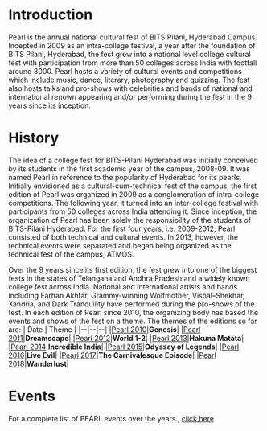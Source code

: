 <!-- TITLE: Pearl -->
<!-- SUBTITLE: The cultural fest of BITS Pilani-Hyderabad Campus -->

# Introduction
Pearl is the annual national cultural fest of BITS Pilani, Hyderabad Campus. Incepted in 2009 as an intra-college festival, a year after the foundation of BITS Pilani, Hyderabad, the fest grew into a national level college cultural fest with participation from more than 50 colleges across India with footfall around 8000. Pearl hosts a variety of cultural events and competitions which include music, dance, literary, photography and quizzing. The fest also hosts talks and pro-shows with celebrities and bands of national and international renown appearing and/or performing during the fest in the 9 years since its inception.
# History
The idea of a college fest for BITS-Pilani Hyderabad was initially conceived by its students in the first academic year of the campus, 2008-09. It was named Pearl in reference to the popularity of Hyderabad for its pearls. Initially envisioned as a cultural-cum-technical fest of the campus, the first edition of Pearl was organized in 2009 as a conglomeration of intra-college competitions. The following year, it turned into an inter-college festival with participants from 50 colleges across India attending it. Since inception, the organization of Pearl has been solely the responsibility of the students of BITS-Pilani Hyderabad. For the first four years, i.e. 2009-2012, Pearl consisted of both technical and cultural events. In 2013, however, the technical events were separated and began being organized as the technical fest of the campus, ATMOS.

Over the 9 years since its first edition, the fest grew into one of the biggest fests in the states of Telangana and Andhra Pradesh and a widely known college fest across India. National and international artists and bands including Farhan Akhtar, Grammy-winning Wolfmother, Vishal–Shekhar, Xandria, and Dark Tranquility have performed during the pro-shows of the fest. In each edition of Pearl since 2010, the organizing body has based the events and shows of the fest on a theme. The themes of the editions so far are:
| Date | Theme |
|--|--|--|
|[Pearl 2010](/fests/pearl/2010)|**Genesis**|
|[Pearl 2011](/fests/pearl/2011)|**Dreamscape**|
|[Pearl 2012](/fests/pearl/2012)|**World 1-2**|
|[Pearl 2013](/fests/pearl/2013)|**Hakuna Matata**|
|[Pearl 2014](/fests/pearl/2014)|**Incredible India**|
|[Pearl 2015](/fests/pearl/2015)|**Odyssey of Legends**|
|[Pearl 2016](/fests/pearl/2016)|**Live Evil**|
|[Pearl 2017](/fests/pearl/2017)|**The Carnivalesque Episode**|
|[Pearl 2018](/fests/pearl/2018)|**Wanderlust**|
# Events 
For a complete list of PEARL events over the years , [click here](/fests/pearl/events)